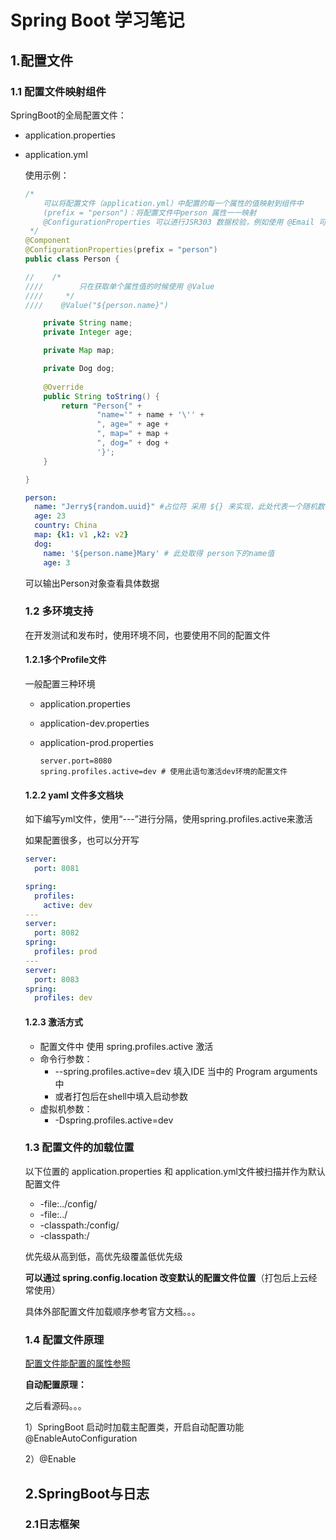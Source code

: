# Spring Boot 学习笔记

## 1.配置文件

### 1.1 配置文件映射组件

SpringBoot的全局配置文件：

- application.properties

- application.yml

  使用示例：

  ```java
  /*
      可以将配置文件（application.yml）中配置的每一个属性的值映射到组件中
      (prefix = "person")：将配置文件中person 属性一一映射
      @ConfigurationProperties 可以进行JSR303 数据校验，例如使用 @Email 可以校验邮箱地址
   */
  @Component
  @ConfigurationProperties(prefix = "person")
  public class Person {
  
  //    /*
  ////        只在获取单个属性值的时候使用 @Value
  ////     */
  ////    @Value("${person.name}")
  
      private String name;
      private Integer age;
  
      private Map map;
  
      private Dog dog;
      
      @Override
      public String toString() {
          return "Person{" +
                  "name='" + name + '\'' +
                  ", age=" + age +
                  ", map=" + map +
                  ", dog=" + dog +
                  '}';
      }
  
  }
  ```

  ```yaml
  person:
    name: "Jerry${random.uuid}" #占位符 采用 ${} 来实现，此处代表一个随机数
    age: 23
    country: China
    map: {k1: v1 ,k2: v2}
    dog:
      name: '${person.name}Mary' # 此处取得 person下的name值
      age: 3
  ```

  可以输出Person对象查看具体数据

  ### 1.2 多环境支持

  在开发测试和发布时，使用环境不同，也要使用不同的配置文件

  #### 1.2.1多个Profile文件

  一般配置三种环境

  - application.properties

  - application-dev.properties

  - application-prod.properties

    ```properties
    server.port=8080
    spring.profiles.active=dev # 使用此语句激活dev环境的配置文件
    ```

  #### 1.2.2 yaml 文件多文档块

  如下编写yml文件，使用“---”进行分隔，使用spring.profiles.active来激活

  如果配置很多，也可以分开写

  ```yaml
  server:
    port: 8081
  
  spring:
    profiles:
      active: dev
  ---
  server:
    port: 8082
  spring:
    profiles: prod
  ---
  server:
    port: 8083
  spring:
    profiles: dev
  ```

  #### 1.2.3 激活方式

  - 配置文件中 使用 spring.profiles.active 激活
  - 命令行参数：
    - --spring.profiles.active=dev 填入IDE 当中的 Program arguments中
    - 或者打包后在shell中填入启动参数
  - 虚拟机参数：
    - -Dspring.profiles.active=dev

  ### 1.3 配置文件的加载位置

  以下位置的 application.properties 和 application.yml文件被扫描并作为默认配置文件

  - -file:../config/
  - -file:../
  - -classpath:/config/
  - -classpath:/

  优先级从高到低，高优先级覆盖低优先级

  **可以通过 spring.config.location 改变默认的配置文件位置**（打包后上云经常使用）

  具体外部配置文件加载顺序参考官方文档。。。

  ### 1.4 配置文件原理

  [配置文件能配置的属性参照](https://docs.spring.io/spring-boot/docs/2.2.2.RELEASE/reference/html/appendix-application-properties.html#core-properties)

  **自动配置原理：**

  之后看源码。。。

  1）SpringBoot 启动时加载主配置类，开启自动配置功能 @EnableAutoConfiguration

  2）@Enable

  

  ## 2.SpringBoot与日志

  ### 2.1日志框架

  

  

  
